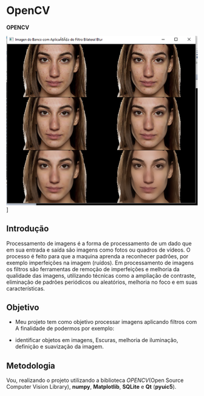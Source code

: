 # OpenCV

**OPENCV**

![Filtros](https://github.com/allanfs1/OP_-_-__Projeto_OpenCV/blob/master/Opencv/Print/corte.png)]

## Introdução

   Processamento de imagens é a forma de processamento de um dado
que em sua entrada e saída são imagens como fotos ou quadros de vídeos.
O processo é feito para que a maquina aprenda a reconhecer padrões, por
exemplo imperfeições na imagem (ruídos).
Em processamento de imagens os filtros são ferramentas de remoção de
imperfeições e melhoria da qualidade das imagens, utilizando técnicas como
a ampliação de contraste, eliminação de padrões periódicos ou aleatórios,
melhoria no foco e em suas características.
  

## Objetivo

- Meu  projeto tem como objetivo processar imagens aplicando filtros com
A finalidade de podermos por exemplo:

- identificar objetos em imagens,
Escuras, melhoria de iluminação, definição e suavização da imagem.



## Metodologia

   Vou, realizando o projeto utilizando a biblioteca *OPENCV*(Open
Source Computer Vision Library), **numpy**, **Matplotlib**, **SQLite** e **Qt** (**pyuic5**).

